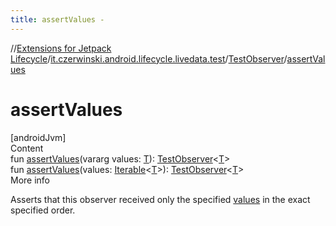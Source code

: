 ```yaml
---
title: assertValues -
---
```

//[Extensions for Jetpack Lifecycle](../../index.html)/[it.czerwinski.android.lifecycle.livedata.test](../index.html)/[TestObserver](index.html)/[assertValues](assert-values.html)



# assertValues  
[androidJvm]  
Content  
fun [assertValues](assert-values.html)(vararg values: [T](index.html)): [TestObserver](index.html)<[T](index.html)>  
fun [assertValues](assert-values.html)(values: [Iterable](https://kotlinlang.org/api/latest/jvm/stdlib/kotlin.collections/-iterable/index.html)<[T](index.html)>): [TestObserver](index.html)<[T](index.html)>  
More info  


Asserts that this observer received only the specified [values](values.html) in the exact specified order.

  



